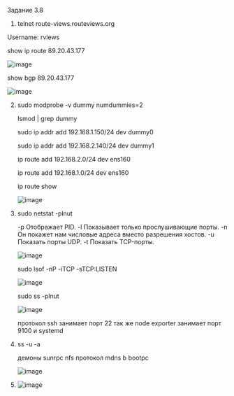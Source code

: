 
  Задание 3.8
  
 1. telnet route-views.routeviews.org   
      
   Username: rviews
   
   show ip route 89.20.43.177
   
   ![image](https://user-images.githubusercontent.com/40559167/156033305-dedb7666-75c8-4aa5-8586-d0c7aed4f079.png)
      
   show bgp 89.20.43.177
   
   ![image](https://user-images.githubusercontent.com/40559167/156033536-578eabf8-d37d-4544-bceb-02c3fa73c1a6.png)
   
  2. sudo modprobe -v dummy numdummies=2
     
     lsmod | grep dummy
     
     sudo ip addr add 192.168.1.150/24 dev dummy0
     
     sudo ip addr add 192.168.2.140/24 dev dummy1
     
     ip route add 192.168.2.0/24 dev ens160
     
     ip route add 192.168.1.0/24 dev ens160
     
     ip route show
     
     ![image](https://user-images.githubusercontent.com/40559167/156038227-ae92d073-2d28-4b1f-9cc0-f022b410f2f2.png)


  3. sudo netstat -plnut
     
     -p Отображает PID.
     -l Показывает только прослушивающие порты.
     -n Он покажет нам числовые адреса вместо разрешения хостов.
     -u Показать порты UDP.
     -t Показать TCP-порты.
     
     ![image](https://user-images.githubusercontent.com/40559167/156039027-3bcb3226-aba0-484f-85c5-c140970e3d4f.png)
     
     sudo lsof -nP -iTCP -sTCP:LISTEN
     
     ![image](https://user-images.githubusercontent.com/40559167/156039605-2c52ba0e-595f-4666-a475-d98dd2432320.png)

     sudo ss -plnut
     
     ![image](https://user-images.githubusercontent.com/40559167/156039705-6391e920-aac5-4ee7-b990-b35f7f853c2c.png)

     протокол ssh занимает порт 22 так же node exporter занимает порт 9100 и systemd
     
   4.  ss -u -a
       
       демоны sunrpc nfs протокол mdns b bootpc 
       
       ![image](https://user-images.githubusercontent.com/40559167/156211500-5f736cdd-cdb9-44a2-a24f-df8a0f3d361f.png)
       
       

   5.
       ![image](https://user-images.githubusercontent.com/40559167/156216463-20dd2e8d-5a83-4244-89fd-5c00d9ce0bc8.png)
